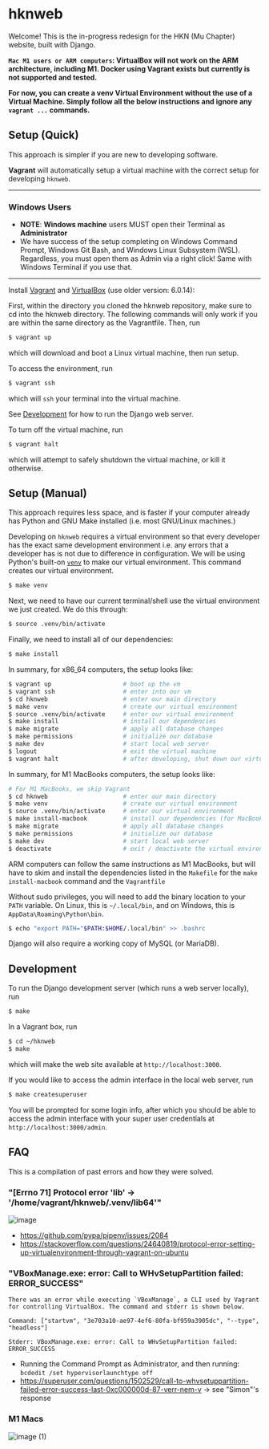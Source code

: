 hknweb
======

Welcome! This is the in-progress redesign for the HKN (Mu Chapter) website,
built with Django.

**`Mac M1 users or ARM computers`: VirtualBox will not work on the ARM architecture, including M1. Docker using Vagrant exists but currently is not supported and tested.**

**For now, you can create a venv Virtual Environment without the use of a Virtual Machine. Simply follow all the below instructions and ignore any `vagrant ...` commands.**

## Setup (Quick)

This approach is simpler if you are new to developing software.

**Vagrant** will automatically setup a virtual machine with the correct
setup for developing `hknweb`.

------------------------------
### Windows Users
* **NOTE**: **Windows machine** users MUST open their Terminal as **Administrator**
* We have success of the setup completing on Windows Command Prompt, Windows Git Bash, and Windows Linux Subsystem (WSL). Regardless, you must open them as Admin via a right click! Same with Windows Terminal if you use that.
------------------------------

Install [Vagrant](https://www.vagrantup.com/) and [VirtualBox](https://www.virtualbox.org/) (use older version: 6.0.14):

First, within the directory you cloned the hknweb repository, make sure to cd into the hknweb directory. The following commands will only work if you are within the same directory as the Vagrantfile. Then, run

```sh
$ vagrant up
```

which will download and boot a Linux virtual machine, then run setup.

To access the environment, run

```sh
$ vagrant ssh
```

which will `ssh` your terminal into the virtual machine.

See [Development](#development) for how to run the Django web server.

To turn off the virtual machine, run

```sh
$ vagrant halt
```

which will attempt to safely shutdown the virtual machine, or kill it otherwise.

## Setup (Manual)

This approach requires less space, and is faster if your computer already has Python
and GNU Make installed (i.e. most GNU/Linux machines.)

Developing on `hknweb` requires a virtual environment so that every developer has the exact same development environment i.e. any errors that a developer has is not due to difference in configuration. We will be using Python's built-on [`venv`](https://docs.python.org/3/library/venv.html) to make our virtual environment. This command creates our virtual environment.
```sh
$ make venv
```

Next, we need to have our current terminal/shell use the virtual environment we just created. We do this through:
```sh
$ source .venv/bin/activate
```

Finally, we need to install all of our dependencies:
```sh
$ make install
```

In summary, for x86_64 computers, the setup looks like:
```sh
$ vagrant up                    # boot up the vm
$ vagrant ssh                   # enter into our vm
$ cd hknweb                     # enter our main directory
$ make venv                     # create our virtual environment
$ source .venv/bin/activate     # enter our virtual environment
$ make install                  # install our dependencies
$ make migrate                  # apply all database changes
$ make permissions              # initialize our database
$ make dev                      # start local web server
$ logout                        # exit the virtual machine
$ vagrant halt                  # after developing, shut down our virtual machine
```

In summary, for M1 MacBooks computers, the setup looks like:
```sh
# For M1 MacBooks, we skip Vagrant
$ cd hknweb                     # enter our main directory
$ make venv                     # create our virtual environment
$ source .venv/bin/activate     # enter our virtual environment
$ make install-macbook          # install our dependencies (for MacBooks via Homebrew)
$ make migrate                  # apply all database changes
$ make permissions              # initialize our database
$ make dev                      # start local web server
$ deactivate                    # exit / deactivate the virtual environment
```

ARM computers can follow the same instructions as M1 MacBooks, but will have to skim and install the dependencies listed in the `Makefile` for the `make install-macbook` command and the `Vagrantfile`

Without sudo privileges, you will need to add the binary location to your `PATH` variable.
On Linux, this is `~/.local/bin`, and on Windows, this is `AppData\Roaming\Python\bin`.

```sh
$ echo "export PATH="$PATH:$HOME/.local/bin" >> .bashrc
```

Django will also require a working copy of MySQL (or MariaDB).

## Development

To run the Django development server (which runs a web server locally), run
```sh
$ make
```

In a Vagrant box, run
```sh
$ cd ~/hknweb
$ make
```

which will make the web site available at `http://localhost:3000`.

If you would like to access the admin interface in the local web server, run
```sh
$ make createsuperuser
```

You will be prompted for some login info, after which you should be able to access
the admin interface with your super user credentials at `http://localhost:3000/admin`.


## FAQ
This is a compilation of past errors and how they were solved.

### "[Errno 71] Protocol error 'lib' -> '/home/vagrant/hknweb/.venv/lib64'"
![image](https://user-images.githubusercontent.com/46059916/140850935-fcef93ba-6ad2-4d63-a133-da959d986a70.png)
- https://github.com/pypa/pipenv/issues/2084
- https://stackoverflow.com/questions/24640819/protocol-error-setting-up-virtualenvironment-through-vagrant-on-ubuntu

### "VBoxManage.exe: error: Call to WHvSetupPartition failed: ERROR_SUCCESS"
```
There was an error while executing `VBoxManage`, a CLI used by Vagrant
for controlling VirtualBox. The command and stderr is shown below.

Command: ["startvm", "3e703a10-ae97-4ef6-80fa-bf959a3905dc", "--type", "headless"]

Stderr: VBoxManage.exe: error: Call to WHvSetupPartition failed: ERROR_SUCCESS
```
- Running the Command Prompt as Administrator, and then running: `bcdedit /set hypervisorlaunchtype off`
- https://superuser.com/questions/1502529/call-to-whvsetuppartition-failed-error-success-last-0xc000000d-87-verr-nem-v -> see "Simon"'s response

### M1 Macs
![image (1)](https://user-images.githubusercontent.com/46059916/140851262-e65a481a-9c0a-4e99-b09f-fe0c98f55194.png)
